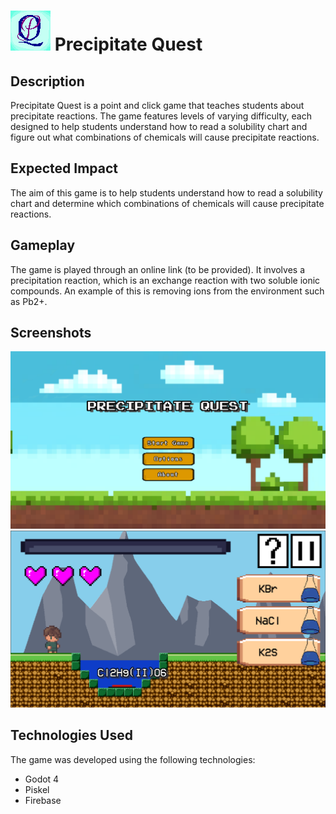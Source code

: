 # ![Game Icon](Icon.png) Precipitate Quest 
## Description

Precipitate Quest is a point and click game that teaches students about precipitate reactions. The game features levels of varying difficulty, each designed to help students understand how to read a solubility chart and figure out what combinations of chemicals will cause precipitate reactions.

## Expected Impact

The aim of this game is to help students understand how to read a solubility chart and determine which combinations of chemicals will cause precipitate reactions.

## Gameplay

The game is played through an online link (to be provided). It involves a precipitation reaction, which is an exchange reaction with two soluble ionic compounds. An example of this is removing ions from the environment such as Pb2+.

## Screenshots

![Main Menu](PQ_Screenshot1.png) ![Easy Level](PQ_Screenshot2.png)

## Technologies Used

The game was developed using the following technologies:
- Godot 4
- Piskel
- Firebase
